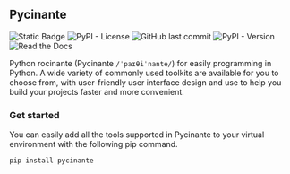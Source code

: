 ## Pycinante

![Static Badge](https://img.shields.io/badge/Author-Chisheng%20Chen-blue)
![PyPI - License](https://img.shields.io/pypi/l/pycinante)
![GitHub last commit](https://img.shields.io/github/last-commit/gndlwch2w/pycinante)
![PyPI - Version](https://img.shields.io/pypi/v/pycinante)
![Read the Docs](https://img.shields.io/readthedocs/pycinante)

Python rocinante (Pycinante `/ˈpaɪθiˈnante/`) for easily programming in Python. A wide variety of commonly used
toolkits are available for you to choose from, with user-friendly user interface design and use to help you build your
projects faster and more convenient.

### Get started

You can easily add all the tools supported in Pycinante to your virtual environment with the following pip command.

```shell
pip install pycinante
```